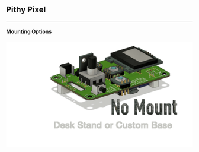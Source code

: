 ## Pithy Pixel

___

#### Mounting Options
![Mounting Options Animation](https://raw.githubusercontent.com/ioios-io/pithy/main/assets/MountingOptions.gif)